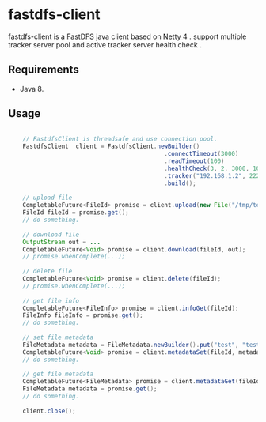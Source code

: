 # fastdfs-client

fastdfs-client is a [FastDFS](https://github.coma/happyfish100/fstdfs) java client 
based on [Netty 4](http://netty.io) . support multiple tracker server pool and active tracker server health check .

## Requirements

* Java 8.

## Usage

```java
    
    // FastdfsClient is threadsafe and use connection pool.
    FastdfsClient  client = FastdfsClient.newBuilder()
                                            .connectTimeout(3000)
                                            .readTimeout(100)
                                            .healthCheck(3, 2, 3000, 10000)
                                            .tracker("192.168.1.2", 22222)
                                            .build();
    
    // upload file
    CompletableFuture<FileId> promise = client.upload(new File("/tmp/test.dmg"));
    FileId fileId = promise.get();
    // do something.
    
    // download file
    OutputStream out = ...
    CompletableFuture<Void> promise = client.download(fileId, out);
    // promise.whenComplete(...);
    
    // delete file
    CompletableFuture<Void> promise = client.delete(fileId);
    // promise.whenComplete(...);
    
    // get file info
    CompletableFuture<FileInfo> promise = client.infoGet(fileId);
    FileInfo fileInfo = promise.get();
    // do something.
    
    // set file metadata
    FileMetadata metadata = FileMetadata.newBuilder().put("test", "test1").build();
    CompletableFuture<Void> promise = client.metadataSet(fileId, metadata);
    // do something.
    
    // get file metadata
    CompletableFuture<FileMetadata> promise = client.metadataGet(fileId);
    FileMetadata metadata = promise.get();
    // do something.
    
    client.close();
```
